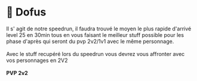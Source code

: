# 🥚 Dofus

Il s' agit de notre speedrun, il faudra trouvé le moyen le plus rapide d'arrivé level 25 en 30min tous en vous faisant le meilleur stuff possible pour les phase d'après qui seront du pvp 2v2/1v1 avec le même personnage.\
\
Avec le stuff recupéré lors du speedrun vous devrez vous affronter avec vos personnages en 2V2\
\
**PVP 2v2**
